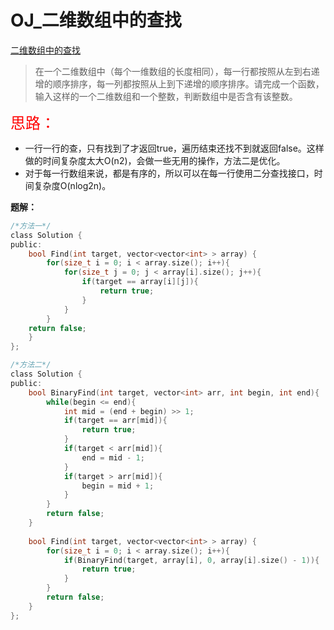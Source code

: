 # OJ_二维数组中的查找

[二维数组中的查找](https://www.nowcoder.com/practice/abc3fe2ce8e146608e868a70efebf62e?tpId=13&tqId=11154&tPage=1&rp=1&ru=/ta/coding-interviews&qru=/ta/coding-interviews/question-ranking)

>在一个二维数组中（每个一维数组的长度相同），每一行都按照从左到右递增的顺序排序，每一列都按照从上到下递增的顺序排序。请完成一个函数，输入这样的一个二维数组和一个整数，判断数组中是否含有该整数。



<font color = red size = 5>思路：</font>

- 一行一行的查，只有找到了才返回true，遍历结束还找不到就返回false。这样做的时间复杂度太大O(n2)，会做一些无用的操作，方法二是优化。
- 对于每一行数组来说，都是有序的，所以可以在每一行使用二分查找接口，时间复杂度O(nlog2n)。

**题解：**

~~~C
/*方法一*/
class Solution {
public:
    bool Find(int target, vector<vector<int> > array) {
        for(size_t i = 0; i < array.size(); i++){
            for(size_t j = 0; j < array[i].size(); j++){
                if(target == array[i][j]){
                    return true;
                }
            }
        }
    return false;
    }
};
~~~

~~~C
/*方法二*/
class Solution {
public:
    bool BinaryFind(int target, vector<int> arr, int begin, int end){
        while(begin <= end){
            int mid = (end + begin) >> 1; 
            if(target == arr[mid]){
                return true;
            }
            if(target < arr[mid]){
                end = mid - 1;
            }
            if(target > arr[mid]){
                begin = mid + 1;
            }
        }
        return false;
    }
    
    bool Find(int target, vector<vector<int> > array) {
        for(size_t i = 0; i < array.size(); i++){
            if(BinaryFind(target, array[i], 0, array[i].size() - 1)){
                return true;
            }
        }
        return false;
    }
};
~~~



